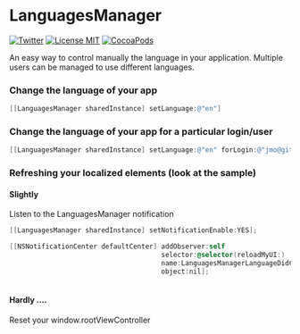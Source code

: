 LanguagesManager
================

[![Twitter](https://img.shields.io/badge/contact-@leverdeterre-green.svg)](http://twitter.com/leverdeterre)
[![License MIT](https://img.shields.io/badge/license-MIT-green.svg)](http://github.com/leverdeterre/LanguagesManager/LICENSE)
[![CocoaPods](http://img.shields.io/github/release/leverdeterre/LanguagesManager.svg)](https://github.com/leverdeterre/LanguagesManager)

An easy way to control manually the language in your application.
Multiple users can be managed to use different languages.

### Change the language of your app

```objective-c
[[LanguagesManager sharedInstance] setLanguage:@"en"]
```

### Change the language of your app for a particular login/user 

```objective-c
[[LanguagesManager sharedInstance] setLanguage:@"en" forLogin:@"jmo@github.com"]
```



###  Refreshing your localized elements (look at the sample) 

#### Slightly
Listen to the LanguagesManager notification
```objective-c
[[LanguagesManager sharedInstance] setNotificationEnable:YES];

[[NSNotificationCenter defaultCenter] addObserver:self           
                                      selector:@selector(reloadMyUI:)
                                      name:LanguagesManagerLanguageDidChangeNotification
                                      object:nil];
                                      

```

#### Hardly .... 
Reset your window.rootViewController 





